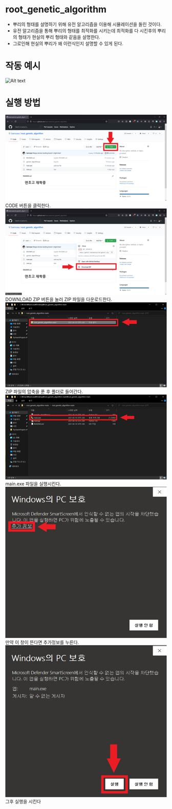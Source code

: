 # root_genetic_algorithm
- 뿌리의 형태를 설명하기 위해 유전 알고리즘을 이용해 시뮬레이션을 돌린 것이다.
- 유전 알고리즘을 통해 뿌리의 형태를 최적화를 시키는데 최적화를 다 시킨후의 뿌리의 형태가 현실의 뿌리 형태와 같음을 설명한다.
- 그로인해 현실의 뿌리가 왜 이런식인지 설명할 수 있게 된다.


# 작동 예시
![Alt text](https://raw.githubusercontent.com/bamcasa/root_genetic_algorithm/main/Image/sample.gif)  
# 실행 방법
![Alt text](https://raw.githubusercontent.com/bamcasa/root_genetic_algorithm/main/Image/start_1.png)  
CODE 버튼을 클릭한다.  
![Alt text](https://raw.githubusercontent.com/bamcasa/root_genetic_algorithm/main/Image/start_2.png)  
DOWNLOAD ZIP 버튼을 눌러 ZIP 파일을 다운로드한다.  
![Alt text](https://raw.githubusercontent.com/bamcasa/root_genetic_algorithm/main/Image/start_3.png)  
ZIP 파일의 압축을 푼 후 폴더로 들어간다.  
![Alt text](https://raw.githubusercontent.com/bamcasa/root_genetic_algorithm/main/Image/start_4.png)  
main.exe 파일을 실행시킨다.  
![Alt text](https://raw.githubusercontent.com/bamcasa/root_genetic_algorithm/main/Image/start_5.png)  
만약 이 창이 뜬다면 추가정보를 누른다.  
![Alt text](https://raw.githubusercontent.com/bamcasa/root_genetic_algorithm/main/Image/start_6.png)  
그후 실행을 시킨다  
